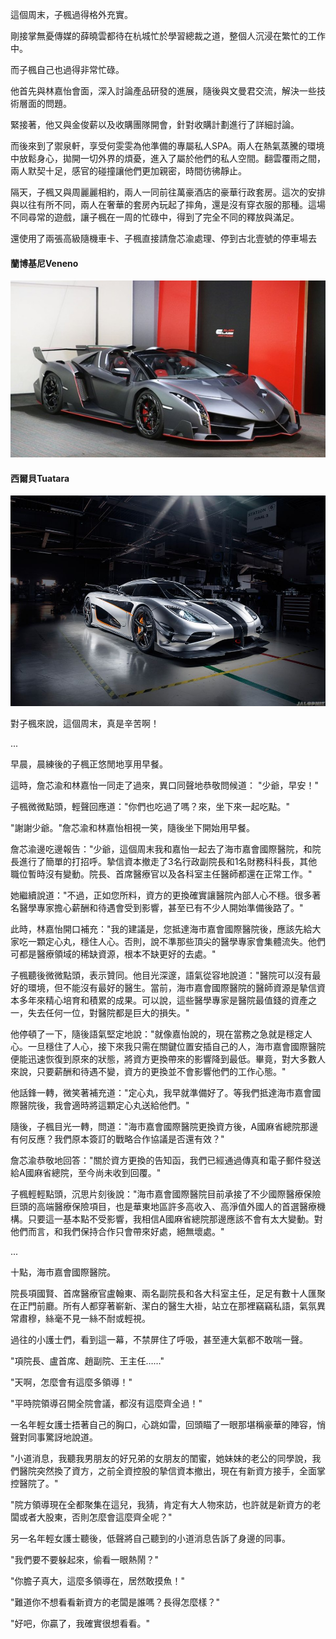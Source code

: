 
這個周末，子楓過得格外充實。

剛接掌無憂傳媒的薛曉雲都待在杭城忙於學習總裁之道，整個人沉浸在繁忙的工作中。

而子楓自己也過得非常忙碌。

他首先與林嘉怡會面，深入討論產品研發的進展，隨後與文曼君交流，解決一些技術層面的問題。

緊接著，他又與金俊薪以及收購團隊開會，針對收購計劃進行了詳細討論。

而後來到了禦泉軒，享受何雯雯為他準備的專屬私人SPA。兩人在熱氣蒸騰的環境中放鬆身心，拋開一切外界的煩憂，進入了屬於他們的私人空間。翻雲覆雨之間，兩人默契十足，感官的碰撞讓他們更加親密，時間彷彿靜止。

隔天，子楓又與周麗麗相約，兩人一同前往萬豪酒店的豪華行政套房。這次的安排與以往有所不同，兩人在奢華的套房內玩起了摔角，還是沒有穿衣服的那種。這場不同尋常的遊戲，讓子楓在一周的忙碌中，得到了完全不同的釋放與滿足。

還使用了兩張高級隨機車卡、子楓直接請詹芯渝處理、停到古北壹號的停車場去

#### 蘭博基尼Veneno
![alt text](images/蘭博基尼Veneno.png)

#### 西爾貝Tuatara
![alt text](images/科尼塞克One1.png)

對子楓來說，這個周末，真是辛苦啊！

...

早晨，晨練後的子楓正悠閒地享用早餐。

這時，詹芯渝和林嘉怡一同走了過來，異口同聲地恭敬問候道：
"少爺，早安！"

子楓微微點頭，輕聲回應道："你們也吃過了嗎？來，坐下來一起吃點。"

"謝謝少爺。"詹芯渝和林嘉怡相視一笑，隨後坐下開始用早餐。

詹芯渝邊吃邊報告："少爺，這個周末我和嘉怡一起去了海市嘉會國際醫院，和院長進行了簡單的打招呼。摯信資本撤走了3名行政副院長和1名財務科科長，其他職位暫時沒有變動。院長、首席醫療官以及各科室主任醫師都還在正常工作。"

她繼續說道："不過，正如您所料，資方的更換確實讓醫院內部人心不穩。很多著名醫學專家擔心薪酬和待遇會受到影響，甚至已有不少人開始準備後路了。"

此時，林嘉怡開口補充："我的建議是，您抵達海市嘉會國際醫院後，應該先給大家吃一顆定心丸，穩住人心。否則，說不準那些頂尖的醫學專家會集體流失。他們可都是醫療領域的稀缺資源，根本不缺更好的去處。"

子楓聽後微微點頭，表示贊同。他目光深邃，語氣從容地說道："醫院可以沒有最好的環境，但不能沒有最好的醫生。當前，海市嘉會國際醫院的醫師資源是摯信資本多年來精心培育和積累的成果。可以說，這些醫學專家是醫院最值錢的資產之一，失去任何一位，對醫院都是巨大的損失。"

他停頓了一下，隨後語氣堅定地說："就像嘉怡說的，現在當務之急就是穩定人心。一旦穩住了人心，接下來我只需在關鍵位置安插自己的人，海市嘉會國際醫院便能迅速恢復到原來的狀態，將資方更換帶來的影響降到最低。畢竟，對大多數人來說，只要薪酬和待遇不變，資方的更換並不會影響他們的工作心態。"

他話鋒一轉，微笑著補充道："定心丸，我早就準備好了。等我們抵達海市嘉會國際醫院後，我會適時將這顆定心丸送給他們。"

隨後，子楓目光一轉，問道："海市嘉會國際醫院更換資方後，A國麻省總院那邊有何反應？我們原本簽訂的戰略合作協議是否還有效？"

詹芯渝恭敬地回答："關於資方更換的告知函，我們已經通過傳真和電子郵件發送給A國麻省總院，至今尚未收到回覆。"

子楓輕輕點頭，沉思片刻後說："海市嘉會國際醫院目前承接了不少國際醫療保險巨頭的高端醫療保險項目，也是華東地區許多高收入、高淨值外國人的首選醫療機構。只要這一基本點不受影響，我相信A國麻省總院那邊應該不會有太大變動。對他們而言，和我們保持合作只會帶來好處，絕無壞處。"

...

十點，海市嘉會國際醫院。

院長項國賢、首席醫療官盧翰東、兩名副院長和各大科室主任，足足有數十人匯聚在正門前廳。所有人都穿著嶄新、潔白的醫生大褂，站立在那裡竊竊私語，氣氛異常肅穆，絲毫不見一絲不耐或輕視。

過往的小護士們，看到這一幕，不禁屏住了呼吸，甚至連大氣都不敢喘一聲。

"項院長、盧首席、趙副院、王主任……"

"天啊，怎麼會有這麼多領導！"

"平時院領導召開全院會議，都沒有這麼齊全過！"

一名年輕女護士捂著自己的胸口，心跳如雷，回頭瞄了一眼那堪稱豪華的陣容，悄聲對同事驚訝地說道。

"小道消息，我聽我男朋友的好兄弟的女朋友的閨蜜，她妹妹的老公的同學說，我們醫院突然換了資方，之前全資控股的摯信資本撤出，現在有新資方接手，全面掌控醫院了。"

"院方領導現在全都聚集在這兒，我猜，肯定有大人物來訪，也許就是新資方的老闆或者大股東，否則怎麼會這麼齊全呢？"

另一名年輕女護士聽後，低聲將自己聽到的小道消息告訴了身邊的同事。

"我們要不要躲起來，偷看一眼熱鬧？"

"你膽子真大，這麼多領導在，居然敢摸魚！"

"難道你不想看看新資方的老闆是誰嗎？長得怎麼樣？"

"好吧，你贏了，我確實很想看看。"

